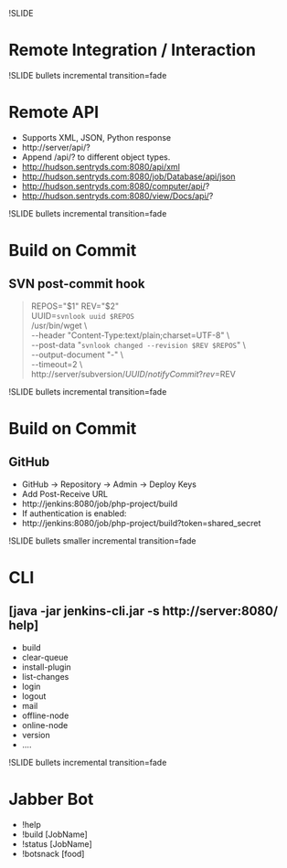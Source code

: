 !SLIDE

# Remote Integration / Interaction #

!SLIDE bullets incremental transition=fade

# Remote API #

* Supports XML, JSON, Python response
* http://server/api/?
* Append /api/? to different object types.
* http://hudson.sentryds.com:8080/api/xml
* http://hudson.sentryds.com:8080/job/Database/api/json
* http://hudson.sentryds.com:8080/computer/api/?
* http://hudson.sentryds.com:8080/view/Docs/api/?


!SLIDE bullets incremental transition=fade

# Build on Commit #
## SVN post-commit hook ##

> REPOS="$1"  
> REV="$2"  
> UUID=`svnlook uuid $REPOS`  
> /usr/bin/wget \  
>   --header "Content-Type:text/plain;charset=UTF-8" \  
>   --post-data "`svnlook changed --revision $REV $REPOS`" \  
>   --output-document "-" \  
>   --timeout=2 \  
>   http://server/subversion/${UUID}/notifyCommit?rev=$REV  


!SLIDE bullets incremental transition=fade

# Build on Commit #
## GitHub ##

* GitHub -> Repository -> Admin -> Deploy Keys
* Add Post-Receive URL
* http://jenkins:8080/job/php-project/build
* If authentication is enabled:
* http://jenkins:8080/job/php-project/build?token=shared_secret

!SLIDE bullets smaller incremental transition=fade

# CLI #

## [java -jar jenkins-cli.jar -s http://server:8080/ help] ##

* build
* clear-queue
* install-plugin
* list-changes
* login
* logout
* mail
* offline-node
* online-node
* version
* ....

!SLIDE bullets incremental transition=fade

# Jabber Bot #

* !help
* !build [JobName]
* !status [JobName]
* !botsnack [food]
